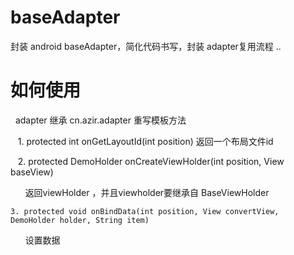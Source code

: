 # baseAdapter
封装 android  baseAdapter，简化代码书写，封装 adapter复用流程 ..

# 如何使用
    adapter 继承 cn.azir.adapter 重写模板方法 
  
    1. protected int onGetLayoutId(int position)
       返回一个布局文件id

   
    2. protected DemoHolder onCreateViewHolder(int position, View baseView) 
    
       返回viewHolder ，并且viewholder要继承自 BaseViewHolder
       
    3. protected void onBindData(int position, View convertView, DemoHolder holder, String item)
       设置数据
